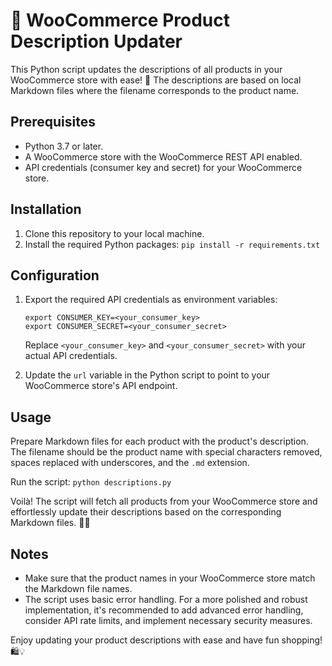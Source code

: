 # 🛒 WooCommerce Product Description Updater

This Python script updates the descriptions of all products in your WooCommerce store with ease! 🚀 The descriptions are based on local Markdown files where the filename corresponds to the product name.

## Prerequisites

- Python 3.7 or later.
- A WooCommerce store with the WooCommerce REST API enabled.
- API credentials (consumer key and secret) for your WooCommerce store.

## Installation

1. Clone this repository to your local machine.
2. Install the required Python packages: `pip install -r requirements.txt`

## Configuration

1. Export the required API credentials as environment variables:
    ```shell
    export CONSUMER_KEY=<your_consumer_key>
    export CONSUMER_SECRET=<your_consumer_secret>
    ```
   Replace `<your_consumer_key>` and `<your_consumer_secret>` with your actual API credentials.

2. Update the `url` variable in the Python script to point to your WooCommerce store's API endpoint.

## Usage

Prepare Markdown files for each product with the product's description. The filename should be the product name with special characters removed, spaces replaced with underscores, and the `.md` extension.

Run the script: `python descriptions.py`

Voilà! The script will fetch all products from your WooCommerce store and effortlessly update their descriptions based on the corresponding Markdown files. 📝✨

## Notes

- Make sure that the product names in your WooCommerce store match the Markdown file names.
- The script uses basic error handling. For a more polished and robust implementation, it's recommended to add advanced error handling, consider API rate limits, and implement necessary security measures.

Enjoy updating your product descriptions with ease and have fun shopping! 🛍️💡
